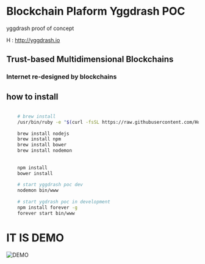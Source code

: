 # Blockchain Plaform Yggdrash POC
yggdrash proof of concept

H : http://yggdrash.io

## Trust-based Multidimensional Blockchains
### Internet re-designed by blockchains


## how to install
```bash
    
    # brew install
    /usr/bin/ruby -e "$(curl -fsSL https://raw.githubusercontent.com/Homebrew/install/master/install)"
    
    brew install nodejs
    brew install npm
    brew install bower
    brew install nodemon
    
    
    npm install
    bower install
    
    # start yggdrash poc dev
    nodemon bin/www
    
    # start ygdrash poc in development
    npm install forever -g
    forever start bin/www
```

# IT IS DEMO
![DEMO](https://raw.githubusercontent.com/yggdrash/yggdrash-poc/develop/resource/yggdrash-browser.png)